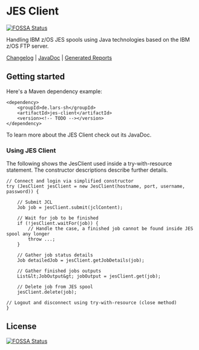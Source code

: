# JES Client
[![FOSSA Status](https://app.fossa.com/api/projects/git%2Bgithub.com%2Flars-sh%2Fjes-client.svg?type=shield)](https://app.fossa.com/projects/git%2Bgithub.com%2Flars-sh%2Fjes-client?ref=badge_shield)

Handling IBM z/OS JES spools using Java technologies based on the IBM z/OS FTP server.

[Changelog](CHANGELOG.md)  |  [JavaDoc](https://lars-sh.github.io/jes-client/apidocs)  |  [Generated Reports](https://lars-sh.github.io/jes-client/project-reports.html)

## Getting started
Here's a Maven dependency example:

	<dependency>
		<groupId>de.lars-sh</groupId>
		<artifactId>jes-client</artifactId>
		<version><!-- TODO --></version>
	</dependency>

To learn more about the JES Client check out its JavaDoc.

### Using JES Client
The following shows the JesClient used inside a try-with-resource statement. The constructor descriptions describe further details.

	// Connect and login via simplified constructor
	try (JesClient jesClient = new JesClient(hostname, port, username, password)) {
	
		// Submit JCL
		Job job = jesClient.submit(jclContent);
	
		// Wait for job to be finished
		if (!jesClient.waitFor(job)) {
			// Handle the case, a finished job cannot be found inside JES spool any longer
			throw ...;
		}
	
		// Gather job status details
		Job detailedJob = jesClient.getJobDetails(job);
	
		// Gather finished jobs outputs
		List&lt;JobOutput&gt; jobOutput = jesClient.get(job);
	
		// Delete job from JES spool
		jesClient.delete(job);
	
	// Logout and disconnect using try-with-resource (close method)
	}


## License
[![FOSSA Status](https://app.fossa.com/api/projects/git%2Bgithub.com%2Flars-sh%2Fjes-client.svg?type=large)](https://app.fossa.com/projects/git%2Bgithub.com%2Flars-sh%2Fjes-client?ref=badge_large)